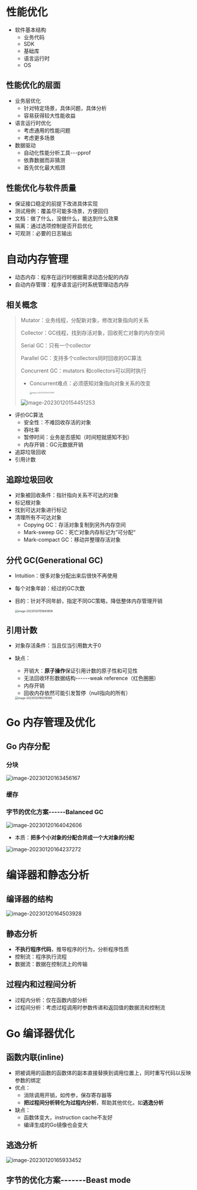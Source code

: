 # 性能优化

* 软件基本结构
  * 业务代码
  * SDK
  * 基础库
  * 语言运行时
  * OS

## 性能优化的层面

* 业务层优化
  * 针对特定场景，具体问题，具体分析
  * 容易获得较大性能收益
* 语言运行时优化
  * 考虑通用的性能问题
  * 考虑更多场景
* 数据驱动
  * 自动化性能分析工具---pprof
  * 依靠数据而非猜测
  * 首先优化最大瓶颈

## 性能优化与软件质量

* 保证接口稳定的前提下改进具体实现
* 测试用例：覆盖尽可能多场景，方便回归
* 文档：做了什么，没做什么，能达到什么效果
* 隔离：通过选项控制是否开启优化
* 可观测：必要的日志输出



# 自动内存管理

* 动态内存：程序在运行时根据需求动态分配的内存
* 自动内存管理：程序语言运行时系统管理动态内存

## 相关概念

> Mutator：业务线程，分配新对象，修改对象指向的关系
>
> Collector：GC线程，找到存活对象，回收死亡对象的内存空间
>
> Serial GC：只有一个collector
>
> Parallel GC：支持多个collectors同时回收的GC算法
>
> Concurrent GC：mutators 和collectors可以同时执行
>
> * Concurrent难点：必须感知对象指向对象关系的改变
>
>   <img src="笔记图片/image-20230120154707990.png" alt="image-20230120154707990" style="zoom:33%;" />
>
> ![image-20230120154451253](笔记图片/image-20230120154451253.png)

* 评价GC算法
  * 安全性：不难回收存活的对象
  * 吞吐率
  * 暂停时间：业务是否感知（时间短就感知不到）
  * 内存开销：GC元数据开销
* 追踪垃圾回收
* 引用计数

## 追踪垃圾回收

* 对象被回收条件：指针指向关系不可达的对象
* 标记根对象
* 找到可达对象进行标记
* 清理所有不可达对象
  * Copying GC：存活对象复制到另外内存空间
  * Mark-sweep GC：死亡对象内存标记为”可分配“
  * Mark-compact GC：移动并整理存活对象

## 分代 GC(Generational GC)

* Intuition：很多对象分配出来后很快不再使用

* 每个对象年龄：经过的GC次数

* 目的：针对不同年龄，指定不同GC策略，降低整体内存管理开销

  <img src="笔记图片/image-20230120155840909.png" alt="image-20230120155840909" style="zoom:50%;" />

## 引用计数

* 对象存活条件：当且仅当引用数大于0

* 缺点：

  * 开销大：**原子操作**保证引用计数的原子性和可见性
  * 无法回收环形数据结构------weak reference（红色圈圈）
  * 内存开销
  * 回收内存依然可能引发暂停（null指向的所有）

  <img src="笔记图片/image-20230120160216566.png" alt="image-20230120160216566" style="zoom: 50%;" />

# Go 内存管理及优化

## Go 内存分配

### 分块

![image-20230120163456167](笔记图片/image-20230120163456167.png)

### 缓存

### 字节的优化方案------Balanced GC

![image-20230120164042606](笔记图片/image-20230120164042606.png)

* 本质：**把多个小对象的分配合并成一个大对象的分配**

![image-20230120164237272](笔记图片/image-20230120164237272.png)

# 编译器和静态分析

## 编译器的结构

![image-20230120164503928](笔记图片/image-20230120164503928.png)

## 静态分析

* **不执行程序代码**，推导程序的行为，分析程序性质
* 控制流：程序执行流程
* 数据流：数据在控制流上的传输

## 过程内和过程间分析

* 过程内分析：仅在函数内部分析
* 过程间分析：考虑过程调用时参数传递和返回值的数据流和控制流

# Go 编译器优化

## 函数内联(inline)

* 把被调用的函数的函数体的副本直接替换到调用位置上，同时重写代码以反映参数的绑定
* 优点：
  * 消除调用开销，如传参，保存寄存器等
  * **把过程间分析转化为过程内分析**，帮助其他优化，如**逃逸分析**
* 缺点：
  * 函数体变大，instruction cache不友好
  * 编译生成的Go镜像也会变大

## 逃逸分析

![image-20230120165933452](笔记图片/image-20230120165933452.png)

## 字节的优化方案-------Beast mode

